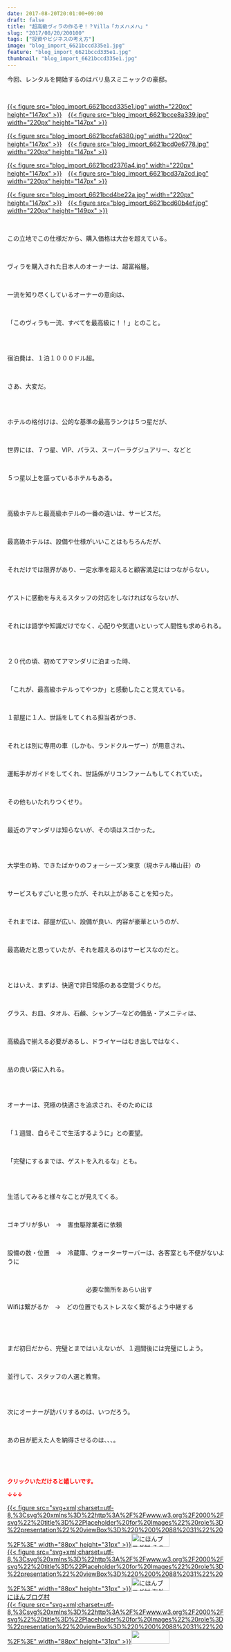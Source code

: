 ```yaml
---
date: 2017-08-20T20:01:00+09:00
draft: false
title: "超高級ヴィラの作るぞ！？Villa「カメハメハ」"
slug: "2017/08/20/200100"
tags: ["投資やビジネスの考え方"]
image: "blog_import_6621bccd335e1.jpg"
feature: "blog_import_6621bccd335e1.jpg"
thumbnail: "blog_import_6621bccd335e1.jpg"
---
```

<p>今回、レンタルを開始するのはバリ島スミニャックの豪邸。</p><p> </p><p><a href="blog_import_6621bccd335e1.jpg">{{< figure src="blog_import_6621bccd335e1.jpg" width="220px" height="147px" >}}</a>　<a href="blog_import_6621bcce8a339.jpg">{{< figure src="blog_import_6621bcce8a339.jpg" width="220px" height="147px" >}}</a></p><p><a href="blog_import_6621bccfa6380.jpg">{{< figure src="blog_import_6621bccfa6380.jpg" width="220px" height="147px" >}}</a>　<a href="blog_import_6621bcd0e6778.jpg">{{< figure src="blog_import_6621bcd0e6778.jpg" width="220px" height="147px" >}}</a></p><p><a href="blog_import_6621bcd2376a4.jpg">{{< figure src="blog_import_6621bcd2376a4.jpg" width="220px" height="147px" >}}</a>　<a href="blog_import_6621bcd37a2cd.jpg">{{< figure src="blog_import_6621bcd37a2cd.jpg" width="220px" height="147px" >}}</a></p><p><a href="blog_import_6621bcd4be22a.jpg">{{< figure src="blog_import_6621bcd4be22a.jpg" width="220px" height="147px" >}}</a>　<a href="blog_import_6621bcd60b4ef.jpg">{{< figure src="blog_import_6621bcd60b4ef.jpg" width="220px" height="149px" >}}</a></p><p> </p><p>この立地でこの仕様だから、購入価格は大台を超えている。</p><p> </p><p>ヴィラを購入された日本人のオーナーは、超富裕層。</p><p> </p><p>一流を知り尽くしているオーナーの意向は、</p><p> </p><p>「このヴィラも一流、すべてを最高級に！！」とのこと。</p><p> </p><p><br/>宿泊費は、１泊１０００ドル超。</p><p> </p><p>さあ、大変だ。</p><p> </p><p><br/>ホテルの格付けは、公的な基準の最高ランクは５つ星だが、</p><p> </p><p>世界には、７つ星、VIP、パラス、スーパーラグジュアリー、などと</p><p> </p><p>５つ星以上を謳っているホテルもある。</p><p> </p><p><br/>高級ホテルと最高級ホテルの一番の違いは、サービスだ。</p><p> </p><p>最高級ホテルは、設備や仕様がいいことはもちろんだが、</p><p> </p><p>それだけでは限界があり、一定水準を超えると顧客満足にはつながらない。</p><p> </p><p>ゲストに感動を与えるスタッフの対応をしなければならないが、</p><p> </p><p>それには語学や知識だけでなく、心配りや気遣いといって人間性も求められる。</p><p> </p><p><br/>２０代の頃、初めてアマンダリに泊まった時、</p><p> </p><p>「これが、最高級ホテルってやつか」と感動したこと覚えている。</p><p> </p><p>１部屋に１人、世話をしてくれる担当者がつき、</p><p> </p><p>それとは別に専用の車（しかも、ランドクルーザー）が用意され、</p><p> </p><p>運転手がガイドをしてくれ、世話係がリコンファームもしてくれていた。</p><p> </p><p>その他もいたれりつくせり。</p><p> </p><p>最近のアマンダリは知らないが、その頃はスゴかった。</p><p> </p><p><br/>大学生の時、できたばかりのフォーシーズン東京（現ホテル椿山荘）の</p><p> </p><p>サービスもすごいと思ったが、それ以上があることを知った。</p><p> </p><p>それまでは、部屋が広い、設備が良い、内容が豪華というのが、</p><p> </p><p>最高級だと思っていたが、それを超えるのはサービスなのだと。</p><p> </p><p><br/>とはいえ、まずは、快適で非日常感のある空間づくりだ。</p><p> </p><p>グラス、お皿、タオル、石鹸、シャンプーなどの備品・アメニティは、</p><p> </p><p>高級品で揃える必要があるし、ドライヤーはむき出しではなく、</p><p> </p><p>品の良い袋に入れる。</p><p> </p><p><br/>オーナーは、究極の快適さを追求され、そのためには</p><p> </p><p>「１週間、自らそこで生活するように」との要望。</p><p> </p><p>「完璧にするまでは、ゲストを入れるな」とも。</p><p> </p><p><br/>生活してみると様々なことが見えてくる。</p><p> </p><p>ゴキブリが多い　→　害虫駆除業者に依頼</p><p> </p><p>設備の数・位置　→　冷蔵庫、ウォーターサーバーは、各客室とも不便がないように</p><p> </p><p>　　　　　　　　　　　　　必要な箇所をあらい出す<br/>　　　　　　　　　　<br/>Wifiは繋がるか　→　どの位置でもストレスなく繋がるよう中継する</p><p> </p><p> </p><p>まだ初日だから、完璧とまではいえないが、１週間後には完璧にしよう。</p><p> </p><p>並行して、スタッフの人選と教育。</p><p> </p><p><br/>次にオーナーが訪バリするのは、いつだろう。</p><p> </p><p>あの目が肥えた人を納得させるのは、、、。</p><p> </p><p> </p><p><font color="#ff0000" size="2"><strong>クリックいただけると嬉しいです。</strong></font></p><p><font color="#ff0000" size="2"><strong>↓↓↓</strong></font></p><p><a href="ranking.html?p_cid=01260127" id="&amp;blogmura_banner" target="_blank">{{< figure src="svg+xml;charset=utf-8,%3Csvg%20xmlns%3D%22http%3A%2F%2Fwww.w3.org%2F2000%2Fsvg%22%20title%3D%22Placeholder%20for%20Images%22%20role%3D%22presentation%22%20viewBox%3D%220%200%2088%2031%22%20%2F%3E" width="88px" height="31px" >}}<noscript><img alt="にほんブログ村 その他生活ブログ 不動産投資へ" border="0" height="31" src="//life.blogmura.com/hudousantoushi/img/hudousantoushi88_31.gif" width="88"></noscript></a><br/><a href="ranking.html?p_cid=01260127" target="_blank">{{< figure src="svg+xml;charset=utf-8,%3Csvg%20xmlns%3D%22http%3A%2F%2Fwww.w3.org%2F2000%2Fsvg%22%20title%3D%22Placeholder%20for%20Images%22%20role%3D%22presentation%22%20viewBox%3D%220%200%2088%2031%22%20%2F%3E" width="88px" height="31px" >}}<noscript><img alt="にほんブログ村 海外生活ブログ バリ島情報へ" border="0" height="31" src="https://img-proxy.blog-video.jp/images?url=http%3A%2F%2Foverseas.blogmura.com%2Fbali%2Fimg%2Fbali88_31.gif" width="88"></noscript></a><br/><a href="ranking.html?p_cid=01260127" target="_blank">にほんブログ村</a><br/><a href="link.php?1804582" title="人気ブログランキングへ">{{< figure src="svg+xml;charset=utf-8,%3Csvg%20xmlns%3D%22http%3A%2F%2Fwww.w3.org%2F2000%2Fsvg%22%20title%3D%22Placeholder%20for%20Images%22%20role%3D%22presentation%22%20viewBox%3D%220%200%2088%2031%22%20%2F%3E" width="88px" height="31px" >}}<noscript><img border="0" height="31" src="https://blog.with2.net/img/banner/banner_22.gif" width="88"></noscript></a></p><p> </p>

